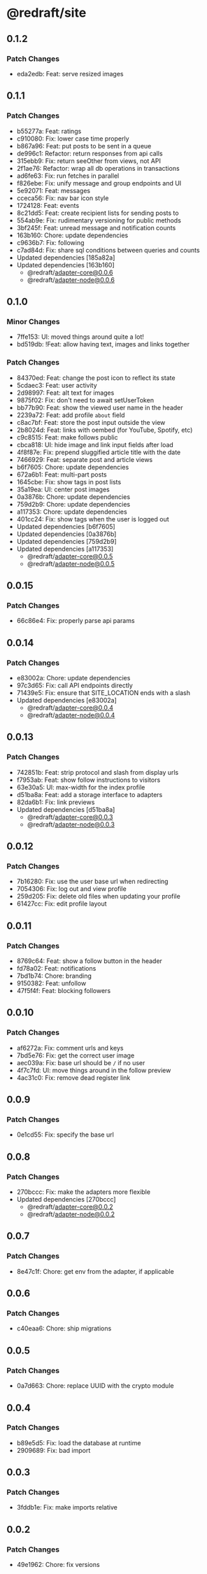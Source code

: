 # @redraft/site

## 0.1.2

### Patch Changes

- eda2edb: Feat: serve resized images

## 0.1.1

### Patch Changes

- b55277a: Feat: ratings
- c910080: Fix: lower case time properly
- b867a96: Feat: put posts to be sent in a queue
- de996c1: Refactor: return responses from api calls
- 315ebb9: Fix: return seeOther from views, not API
- 2f1ae76: Refactor: wrap all db operations in transactions
- ad6fe63: Fix: run fetches in parallel
- f826ebe: Fix: unify message and group endpoints and UI
- 5e92071: Feat: messages
- cceca56: Fix: nav bar icon style
- 1724128: Feat: events
- 8c21dd5: Feat: create recipient lists for sending posts to
- 554ab9e: Fix: rudimentary versioning for public methods
- 3bf245f: Feat: unread message and notification counts
- 163b160: Chore: update dependencies
- c9636b7: Fix: following
- c7ad84d: Fix: share sql conditions between queries and counts
- Updated dependencies [185a82a]
- Updated dependencies [163b160]
  - @redraft/adapter-core@0.0.6
  - @redraft/adapter-node@0.0.6

## 0.1.0

### Minor Changes

- 7ffe153: UI: moved things around quite a lot!
- bd519db: !Feat: allow having text, images and links together

### Patch Changes

- 84370ed: Feat: change the post icon to reflect its state
- 5cdaec3: Feat: user activity
- 2d98997: Feat: alt text for images
- 9875f02: Fix: don't need to await setUserToken
- bb77b90: Feat: show the viewed user name in the header
- 2239a72: Feat: add profile `about` field
- c8ac7bf: Feat: store the post input outside the view
- 2b8024d: Feat: links with oembed (for YouTube, Spotify, etc)
- c9c8515: Feat: make follows public
- cbca818: UI: hide image and link input fields after load
- 4f8f87e: Fix: prepend sluggified article title with the date
- 7466929: Feat: separate post and article views
- b6f7605: Chore: update dependencies
- 672a6b1: Feat: multi-part posts
- 1645cbe: Fix: show tags in post lists
- 35a19ea: UI: center post images
- 0a3876b: Chore: update dependencies
- 759d2b9: Chore: update dependencies
- a117353: Chore: update dependencies
- 401cc24: Fix: show tags when the user is logged out
- Updated dependencies [b6f7605]
- Updated dependencies [0a3876b]
- Updated dependencies [759d2b9]
- Updated dependencies [a117353]
  - @redraft/adapter-core@0.0.5
  - @redraft/adapter-node@0.0.5

## 0.0.15

### Patch Changes

- 66c86e4: Fix: properly parse api params

## 0.0.14

### Patch Changes

- e83002a: Chore: update dependencies
- 97c3d65: Fix: call API endpoints directly
- 71439e5: Fix: ensure that SITE_LOCATION ends with a slash
- Updated dependencies [e83002a]
  - @redraft/adapter-core@0.0.4
  - @redraft/adapter-node@0.0.4

## 0.0.13

### Patch Changes

- 742851b: Feat: strip protocol and slash from display urls
- f7953ab: Feat: show follow instructions to visitors
- 63e30a5: UI: max-width for the index profile
- d51ba8a: Feat: add a storage interface to adapters
- 82da6b1: Fix: link previews
- Updated dependencies [d51ba8a]
  - @redraft/adapter-core@0.0.3
  - @redraft/adapter-node@0.0.3

## 0.0.12

### Patch Changes

- 7b16280: Fix: use the user base url when redirecting
- 7054306: Fix: log out and view profile
- 259d205: Fix: delete old files when updating your profile
- 61427cc: Fix: edit profile layout

## 0.0.11

### Patch Changes

- 8769c64: Feat: show a follow button in the header
- fd78a02: Feat: notifications
- 7bd1b74: Chore: branding
- 9150382: Feat: unfollow
- 47f5f4f: Feat: blocking followers

## 0.0.10

### Patch Changes

- af6272a: Fix: comment urls and keys
- 7bd5e76: Fix: get the correct user image
- aec039a: Fix: base url should be `/` if no user
- 4f7c7fd: UI: move things around in the follow preview
- 4ac31c0: Fix: remove dead register link

## 0.0.9

### Patch Changes

- 0e1cd55: Fix: specify the base url

## 0.0.8

### Patch Changes

- 270bccc: Fix: make the adapters more flexible
- Updated dependencies [270bccc]
  - @redraft/adapter-core@0.0.2
  - @redraft/adapter-node@0.0.2

## 0.0.7

### Patch Changes

- 8e47c1f: Chore: get env from the adapter, if applicable

## 0.0.6

### Patch Changes

- c40eaa6: Chore: ship migrations

## 0.0.5

### Patch Changes

- 0a7d663: Chore: replace UUID with the crypto module

## 0.0.4

### Patch Changes

- b89e5d5: Fix: load the database at runtime
- 2909689: Fix: bad import

## 0.0.3

### Patch Changes

- 3fddb1e: Fix: make imports relative

## 0.0.2

### Patch Changes

- 49e1962: Chore: fix versions
